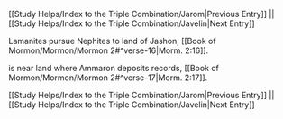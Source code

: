 [[Study Helps/Index to the Triple Combination/Jarom|Previous Entry]]  ||  [[Study Helps/Index to the Triple Combination/Javelin|Next Entry]]

 Lamanites pursue Nephites to land of Jashon, [[Book of Mormon/Mormon/Mormon 2#^verse-16|Morm. 2:16]].

 is near land where Ammaron deposits records, [[Book of Mormon/Mormon/Mormon 2#^verse-17|Morm. 2:17]].

[[Study Helps/Index to the Triple Combination/Jarom|Previous Entry]]  ||  [[Study Helps/Index to the Triple Combination/Javelin|Next Entry]]